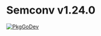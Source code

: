 # Semconv v1.24.0

[![PkgGoDev](https://pkg.go.dev/badge/go.opentelemetry.io/otel/semconv/v1.24.0)](https://pkg.go.dev/go.opentelemetry.io/otel/semconv/v1.24.0)

